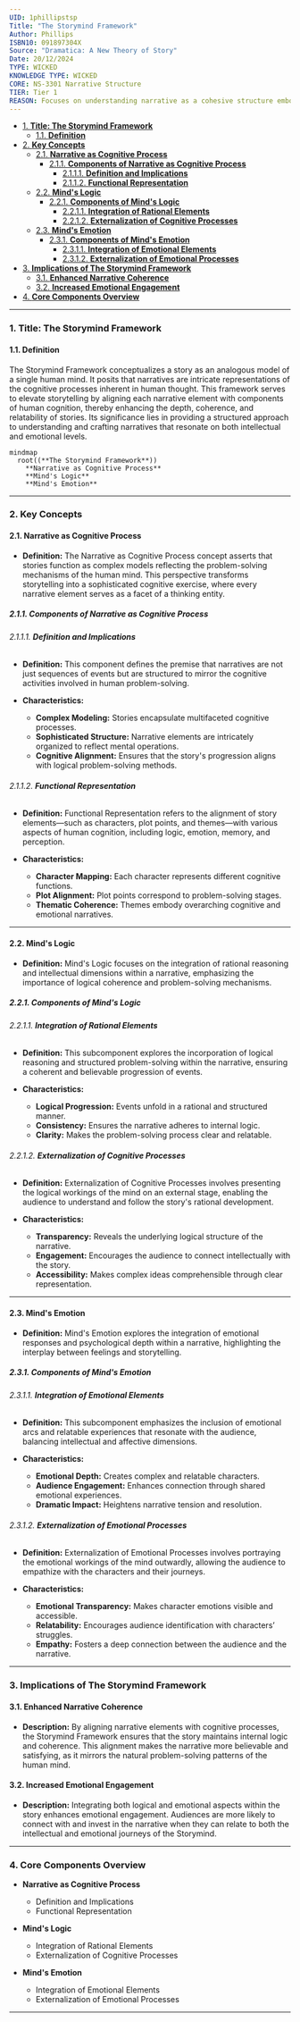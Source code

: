 ```yaml
---
UID: 1phillipstsp
Title: "The Storymind Framework"
Author: Phillips
ISBN10: 091897304X
Source: "Dramatica: A New Theory of Story"
Date: 20/12/2024
TYPE: WICKED
KNOWLEDGE TYPE: WICKED
CORE: NS-3301 Narrative Structure
TIER: Tier 1
REASON: Focuses on understanding narrative as a cohesive structure embodying the "mind" of the story.
---
```


- [1. **Title: The Storymind Framework**](#1-title-the-storymind-framework)
  - [1.1. **Definition**](#11-definition)
- [2. **Key Concepts**](#2-key-concepts)
  - [2.1. **Narrative as Cognitive Process**](#21-narrative-as-cognitive-process)
    - [2.1.1. **Components of Narrative as Cognitive Process**](#211-components-of-narrative-as-cognitive-process)
      - [2.1.1.1. **Definition and Implications**](#2111-definition-and-implications)
      - [2.1.1.2. **Functional Representation**](#2112-functional-representation)
  - [2.2. **Mind's Logic**](#22-minds-logic)
    - [2.2.1. **Components of Mind's Logic**](#221-components-of-minds-logic)
      - [2.2.1.1. **Integration of Rational Elements**](#2211-integration-of-rational-elements)
      - [2.2.1.2. **Externalization of Cognitive Processes**](#2212-externalization-of-cognitive-processes)
  - [2.3. **Mind's Emotion**](#23-minds-emotion)
    - [2.3.1. **Components of Mind's Emotion**](#231-components-of-minds-emotion)
      - [2.3.1.1. **Integration of Emotional Elements**](#2311-integration-of-emotional-elements)
      - [2.3.1.2. **Externalization of Emotional Processes**](#2312-externalization-of-emotional-processes)
- [3. **Implications of The Storymind Framework**](#3-implications-of-the-storymind-framework)
  - [3.1. **Enhanced Narrative Coherence**](#31-enhanced-narrative-coherence)
  - [3.2. **Increased Emotional Engagement**](#32-increased-emotional-engagement)
- [4. **Core Components Overview**](#4-core-components-overview)

---

### 1. **Title: The Storymind Framework**

#### 1.1. **Definition**

The Storymind Framework conceptualizes a story as an analogous model of a single human mind. It posits that narratives are intricate representations of the cognitive processes inherent in human thought. This framework serves to elevate storytelling by aligning each narrative element with components of human cognition, thereby enhancing the depth, coherence, and relatability of stories. Its significance lies in providing a structured approach to understanding and crafting narratives that resonate on both intellectual and emotional levels.

```mermaid
mindmap
  root((**The Storymind Framework**))
    **Narrative as Cognitive Process**
    **Mind's Logic**
    **Mind's Emotion**
```

---

### 2. **Key Concepts**

#### 2.1. **Narrative as Cognitive Process**

- **Definition:**
  The Narrative as Cognitive Process concept asserts that stories function as complex models reflecting the problem-solving mechanisms of the human mind. This perspective transforms storytelling into a sophisticated cognitive exercise, where every narrative element serves as a facet of a thinking entity.

##### 2.1.1. **Components of Narrative as Cognitive Process**

###### 2.1.1.1. **Definition and Implications**

- **Definition:**
  This component defines the premise that narratives are not just sequences of events but are structured to mirror the cognitive activities involved in human problem-solving.

- **Characteristics:**
  - **Complex Modeling:** Stories encapsulate multifaceted cognitive processes.
  - **Sophisticated Structure:** Narrative elements are intricately organized to reflect mental operations.
  - **Cognitive Alignment:** Ensures that the story's progression aligns with logical problem-solving methods.

###### 2.1.1.2. **Functional Representation**

- **Definition:**
  Functional Representation refers to the alignment of story elements—such as characters, plot points, and themes—with various aspects of human cognition, including logic, emotion, memory, and perception.

- **Characteristics:**
  - **Character Mapping:** Each character represents different cognitive functions.
  - **Plot Alignment:** Plot points correspond to problem-solving stages.
  - **Thematic Coherence:** Themes embody overarching cognitive and emotional narratives.

---

#### 2.2. **Mind's Logic**

- **Definition:**
  Mind's Logic focuses on the integration of rational reasoning and intellectual dimensions within a narrative, emphasizing the importance of logical coherence and problem-solving mechanisms.

##### 2.2.1. **Components of Mind's Logic**

###### 2.2.1.1. **Integration of Rational Elements**

- **Definition:**
  This subcomponent explores the incorporation of logical reasoning and structured problem-solving within the narrative, ensuring a coherent and believable progression of events.

- **Characteristics:**
  - **Logical Progression:** Events unfold in a rational and structured manner.
  - **Consistency:** Ensures the narrative adheres to internal logic.
  - **Clarity:** Makes the problem-solving process clear and relatable.

###### 2.2.1.2. **Externalization of Cognitive Processes**

- **Definition:**
  Externalization of Cognitive Processes involves presenting the logical workings of the mind on an external stage, enabling the audience to understand and follow the story's rational development.

- **Characteristics:**
  - **Transparency:** Reveals the underlying logical structure of the narrative.
  - **Engagement:** Encourages the audience to connect intellectually with the story.
  - **Accessibility:** Makes complex ideas comprehensible through clear representation.

---

#### 2.3. **Mind's Emotion**

- **Definition:**
  Mind's Emotion explores the integration of emotional responses and psychological depth within a narrative, highlighting the interplay between feelings and storytelling.

##### 2.3.1. **Components of Mind's Emotion**

###### 2.3.1.1. **Integration of Emotional Elements**

- **Definition:**
  This subcomponent emphasizes the inclusion of emotional arcs and relatable experiences that resonate with the audience, balancing intellectual and affective dimensions.

- **Characteristics:**
  - **Emotional Depth:** Creates complex and relatable characters.
  - **Audience Engagement:** Enhances connection through shared emotional experiences.
  - **Dramatic Impact:** Heightens narrative tension and resolution.

###### 2.3.1.2. **Externalization of Emotional Processes**

- **Definition:**
  Externalization of Emotional Processes involves portraying the emotional workings of the mind outwardly, allowing the audience to empathize with the characters and their journeys.

- **Characteristics:**
  - **Emotional Transparency:** Makes character emotions visible and accessible.
  - **Relatability:** Encourages audience identification with characters’ struggles.
  - **Empathy:** Fosters a deep connection between the audience and the narrative.

---

### 3. **Implications of The Storymind Framework**

#### 3.1. **Enhanced Narrative Coherence**

- **Description:**
  By aligning narrative elements with cognitive processes, the Storymind Framework ensures that the story maintains internal logic and coherence. This alignment makes the narrative more believable and satisfying, as it mirrors the natural problem-solving patterns of the human mind.

#### 3.2. **Increased Emotional Engagement**

- **Description:**
  Integrating both logical and emotional aspects within the story enhances emotional engagement. Audiences are more likely to connect with and invest in the narrative when they can relate to both the intellectual and emotional journeys of the Storymind.

---

### 4. **Core Components Overview**

- **Narrative as Cognitive Process**

  - Definition and Implications
  - Functional Representation

- **Mind's Logic**

  - Integration of Rational Elements
  - Externalization of Cognitive Processes

- **Mind's Emotion**
  - Integration of Emotional Elements
  - Externalization of Emotional Processes

---
